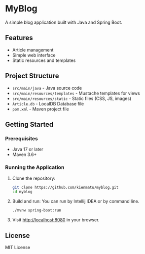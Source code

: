 # MyBlog

A simple blog application built with Java and Spring Boot.

## Features
- Article management
- Simple web interface
- Static resources and templates

## Project Structure
- `src/main/java` - Java source code
- `src/main/resources/templates` - Mustache templates for views
- `src/main/resources/static` - Static files (CSS, JS, images)
- `Article.db` - LocalDB Database file
- `pom.xml` - Maven project file

## Getting Started

### Prerequisites
- Java 17 or later
- Maven 3.6+

### Running the Application

1. Clone the repository:
   ```sh
   git clone https://github.com/kienmatu/myblog.git
   cd myblog
   ```
2. Build and run:
   You can run by Intellij IDEA or by command line.
   ```sh
   ./mvnw spring-boot:run
   ```
3. Visit [http://localhost:8080](http://localhost:8080) in your browser.

## License
MIT License

